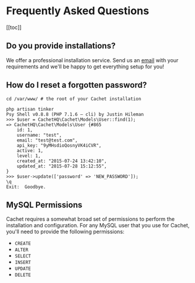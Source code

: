 # Frequently Asked Questions

[[toc]]

## Do you provide installations?

We offer a professional installation service. Send us an [email](mailto:support@cachethq.io?subject=Cachet%20Installation) with your requirements and we'll be happy to get everything setup for you!

## How do I reset a forgotten password?

```shell
cd /var/www/ # the root of your Cachet installation

php artisan tinker
Psy Shell v0.8.8 (PHP 7.1.6 — cli) by Justin Hileman
>>> $user = CachetHQ\Cachet\Models\User::find(1);
=> CachetHQ\Cachet\Models\User {#865
    id: 1,
    username: "test",
    email: "test@test.com",
    api_key: "9yMHsdioQosnyVK4iCVR",
    active: 1,
    level: 1,
    created_at: "2015-07-24 13:42:10",
    updated_at: "2015-07-28 15:12:55",
}
>>> $user->update(['password' => 'NEW_PASSWORD']);
\q
Exit:  Goodbye.
```

## MySQL Permissions

Cachet requires a somewhat broad set of permissions to perform the installation and configuration. For any MySQL user that you use for Cachet, you'll need to provide the following permissions:

- `CREATE`
- `ALTER`
- `SELECT`
- `INSERT`
- `UPDATE`
- `DELETE`
